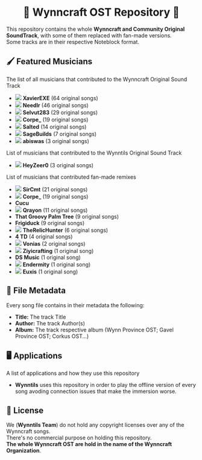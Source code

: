 <p align="center">
<h1 align="center">🎵 Wynncraft OST Repository 🎵</h1>
</p>

This repository contains the whole <b>Wynncraft and Community Original SoundTrack</b>, with some of them replaced with fan-made versions.<br>
Some tracks are in their respective Noteblock format.

## 🖌️ Featured Musicians
The list of all musicians that contributed to the Wynncraft Original Sound Track
 * <img src="https://minotar.net/helm/2260e5e7-8b95-46bf-8cea-a5dc633d1eb4/16"> **XavierEXE** (64 original songs)
 * <img src="https://minotar.net/helm/9c82f840-68fd-4cb7-b583-fa50db2b5653/16"> **Needlr** (46 original songs)
 * <img src="https://minotar.net/helm/1fd9f257-eb69-4ebf-b704-e4a0d5f42e95/16"> **Selvut283** (29 original songs)
 * <img src="https://minotar.net/helm/391a5ea1-1145-4df1-b8a2-ca23f36ddb9f/16"> **Corpe_** (19 original songs)
 * <img src="https://minotar.net/helm/1ed075fc-5aa9-42e0-a29f-640326c1d80c/16"> **Salted** (14 original songs)
 * <img src="https://minotar.net/helm/6ce7ec13-8240-41cb-8063-c5bd396819ff/16"> **SageBuilds** (7 original songs)
 * <img src="https://minotar.net/helm/5f296089-ebcc-4106-85ce-db99adede960/16"> **abiswas** (3 original songs)

List of musicians that contributed to the Wynntils Original Sound Track
 * <img src="https://minotar.net/helm/71925ed8-8542-4db6-b087-4edd4c021062/16"> **HeyZeer0** (3 original songs)
 
List of musicians that contributed fan-made remixes
 * <img src="https://minotar.net/helm/36a2a00e-1657-42ed-b614-6ccf965ffbbf/16"> **SirCmt** (21 original songs)
 * <img src="https://minotar.net/helm/391a5ea1-1145-4df1-b8a2-ca23f36ddb9f/16"> **Corpe_** (19 original songs)
 * **Cucu**
 * <img src="https://minotar.net/helm/e03eb3b9-7ff5-41c7-a869-78fccabb988e/16"> **Qrayon** (11 original songs)
 * **That Groovy Palm Tree** (9 original songs)
 * **Frigiduck** (9 original songs)
 * <img src="https://minotar.net/helm/162d02bc-c3f4-46d2-97e0-18c843587649/16"> **TheRelicHunter** (6 original songs)
 * **4 TD** (4 original songs)
 * <img src="https://minotar.net/helm/e5470ab4-c560-49fe-ad93-3af17e036853/16"> **Vonias** (2 original songs)
 * <img src="https://minotar.net/helm/8a998941-fc9a-42e6-94aa-97ad3350ebfa/16"> **Ziyicrafting** (1 original song)
 * **DS Music** (1 original song)
 * <img src="https://minotar.net/helm/19012125-c308-4cc8-8018-75681335e39a/16"> **Endermity** (1 original song)
 * <img src="https://minotar.net/helm/ffbf7dfd-e87c-490f-8571-5fc19894732f/16"> **Euxis** (1 original song)

 
## 💾 File Metadata
Every song file contains in their metadata the following:
 * **Title:** The track Title
 * **Author:** The track Author(s)
 * **Album:** The track respective album (Wynn Province OST; Gavel Province OST; Corkus OST...)
 
## 🖥️ Applications
A list of applications and how they use this repository
 * **Wynntils** uses this repository in order to play the offline version of every song avoding connection issues that make the immersion worse.
  
## 📰 License
We (**Wynntils Team**) do not hold any copyright licenses over any of the Wynncraft songs.<br>
There's no commercial purpose on holding this repository.<br>
**The whole Wynncraft OST are hold in the name of the Wynncraft Organization**.

